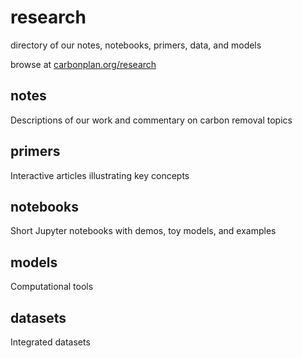 # research

directory of our notes, notebooks, primers, data, and models

browse at [carbonplan.org/research](https://carbonplan.org/research)

## notes

Descriptions of our work and commentary on carbon removal topics

## primers

Interactive articles illustrating key concepts

## notebooks

Short Jupyter notebooks with demos, toy models, and examples

## models

Computational tools

## datasets

Integrated datasets